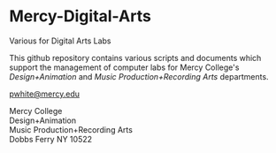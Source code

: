 # Mercy-Digital-Arts  
Various for Digital Arts Labs  

This github repository contains various scripts and documents which support the management of computer labs for Mercy College's *Design+Animation* and *Music Production+Recording Arts* departments.

pwhite@mercy.edu

Mercy College  
Design+Animation  
Music Production+Recording Arts  
Dobbs Ferry NY  10522  
